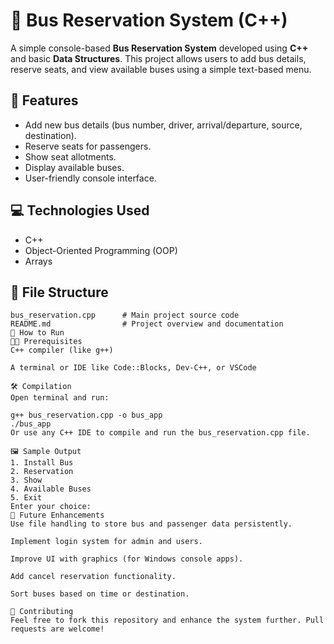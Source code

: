 # 🚌 Bus Reservation System (C++)

A simple console-based **Bus Reservation System** developed using **C++** and basic **Data Structures**. This project allows users to add bus details, reserve seats, and view available buses using a simple text-based menu.

## 📌 Features

- Add new bus details (bus number, driver, arrival/departure, source, destination).
- Reserve seats for passengers.
- Show seat allotments.
- Display available buses.
- User-friendly console interface.

## 💻 Technologies Used

- C++  
- Object-Oriented Programming (OOP)  
- Arrays  

## 📁 File Structure

```plaintext
bus_reservation.cpp      # Main project source code
README.md                # Project overview and documentation
🚀 How to Run
🧑‍💻 Prerequisites
C++ compiler (like g++)

A terminal or IDE like Code::Blocks, Dev-C++, or VSCode

🛠 Compilation
Open terminal and run:

g++ bus_reservation.cpp -o bus_app
./bus_app
Or use any C++ IDE to compile and run the bus_reservation.cpp file.

🖼️ Sample Output
1. Install Bus
2. Reservation
3. Show
4. Available Buses
5. Exit
Enter your choice:
🔮 Future Enhancements
Use file handling to store bus and passenger data persistently.

Implement login system for admin and users.

Improve UI with graphics (for Windows console apps).

Add cancel reservation functionality.

Sort buses based on time or destination.

🤝 Contributing
Feel free to fork this repository and enhance the system further. Pull requests are welcome!
